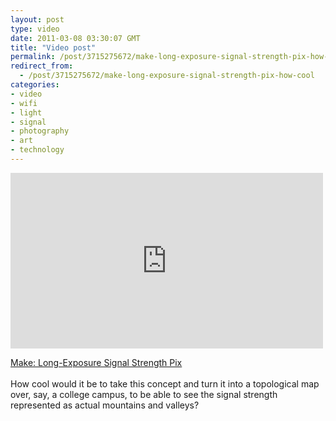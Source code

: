 ```yaml
---
layout: post
type: video
date: 2011-03-08 03:30:07 GMT
title: "Video post"
permalink: /post/3715275672/make-long-exposure-signal-strength-pix-how-cool
redirect_from: 
  - /post/3715275672/make-long-exposure-signal-strength-pix-how-cool
categories:
- video
- wifi
- light
- signal
- photography
- art
- technology
---
```

<iframe src="https://player.vimeo.com/video/20412632?h=c128f4d9ee&amp;title=0&amp;byline=0&amp;portrait=0&amp;app_id=122963" width="500" height="281" frameborder="0" allow="autoplay; fullscreen; picture-in-picture" allowfullscreen title="Immaterials: Light painting WiFi"></iframe>

<a href="http://blog.makezine.com/archive/2011/03/long-exposure-signal-strength-pix.html">Make: Long-Exposure Signal Strength Pix</a><br>
<br>
How cool would it be to take this concept and turn it into a topological map over, say, a college campus, to be able to see the signal strength represented as actual mountains and valleys?